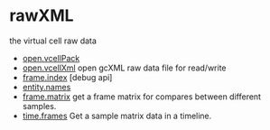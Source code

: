 ﻿# rawXML

the virtual cell raw data

+ [open.vcellPack](rawXML/open.vcellPack.1) 
+ [open.vcellXml](rawXML/open.vcellXml.1) open gcXML raw data file for read/write
+ [frame.index](rawXML/frame.index.1) [debug api]
+ [entity.names](rawXML/entity.names.1) 
+ [frame.matrix](rawXML/frame.matrix.1) get a frame matrix for compares between different samples.
+ [time.frames](rawXML/time.frames.1) Get a sample matrix data in a timeline.
